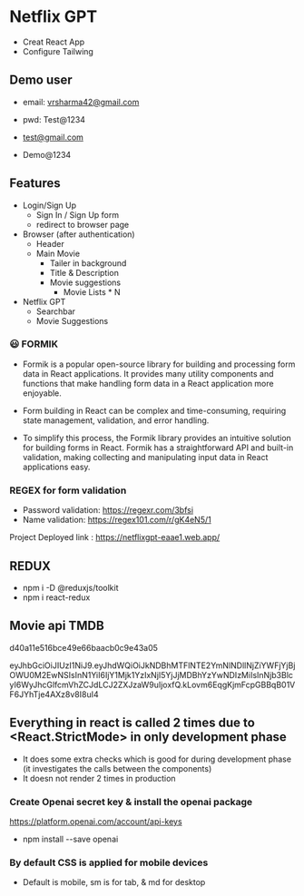 # Netflix GPT

- Creat React App
- Configure Tailwing

## Demo user

- email: vrsharma42@gmail.com
- pwd: Test@1234

- test@gmail.com
- Demo@1234

## Features

- Login/Sign Up
  - Sign In / Sign Up form
  - redirect to browser page
- Browser (after authentication)
  - Header
  - Main Movie
    - Tailer in background
    - Title & Description
    - Movie suggestions
      - Movie Lists \* N
- Netflix GPT
  - Searchbar
  - Movie Suggestions

### 😃 FORMIK

- Formik is a popular open-source library for building and processing form data in React applications. It provides many utility components and functions that make handling form data in a React application more enjoyable.

- Form building in React can be complex and time-consuming, requiring state management, validation, and error handling.

- To simplify this process, the Formik library provides an intuitive solution for building forms in React. Formik has a straightforward API and built-in validation, making collecting and manipulating input data in React applications easy.

### REGEX for form validation

- Password validation: https://regexr.com/3bfsi
- Name validation: https://regex101.com/r/gK4eN5/1

Project Deployed link : https://netflixgpt-eaae1.web.app/

## REDUX

- npm i -D @reduxjs/toolkit
- npm i react-redux

## Movie api TMDB

d40a11e516bce49e66baacb0c9e43a05

eyJhbGciOiJIUzI1NiJ9.eyJhdWQiOiJkNDBhMTFlNTE2YmNlNDllNjZiYWFjYjBjOWU0M2EwNSIsInN1YiI6IjY1Mjk1YzIxNjI5YjJjMDBhYzYwNDIzMiIsInNjb3BlcyI6WyJhcGlfcmVhZCJdLCJ2ZXJzaW9uIjoxfQ.kLovm6EqgKjmFcpGBBqB01VF6JYhTje4AXz8v8I8uI4

## Everything in react is called 2 times due to <React.StrictMode> in only development phase

- It does some extra checks which is good for during development phase (it investigates the calls between the components)
- It doesn not render 2 times in production

### Create Openai secret key & install the openai package

https://platform.openai.com/account/api-keys

- npm install --save openai

### By default CSS is applied for mobile devices

- Default is mobile, sm is for tab, & md for desktop
